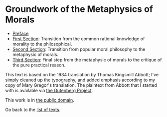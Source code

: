 # Groundwork of the Metaphysics of Morals

*   [Preface](./preface.html)
*   [First Section](./first.html): Transition from the common rational knowledge of morality to the philosophical.
*   [Second Section](./second.html): Transition from popular moral philosophy to the metaphysic of morals.
*   [Third Section](./third.html): Final step from the metaphysic of morals to the critique of the pure practical reason.

<div class="meta">
  <p>
    This text is based on the 1934 translation by Thomas Kingsmill Abbott; I've simply cleaned up the typography, and
    added emphasis according to my copy of Mary Gregor's translation. The plaintext from Abbott that I started with is
    available via <a href='http://www.gutenberg.org/etext/5682'>the Gutenberg Project</a>.
  </p>
  
  <p class="rights">This work is in <a rel="copyright license" href="http://creativecommons.org/licenses/publicdomain/">the public domain</a>.</p>
  
  <p>Go back to the <a href='/'>list of texts</a>.
